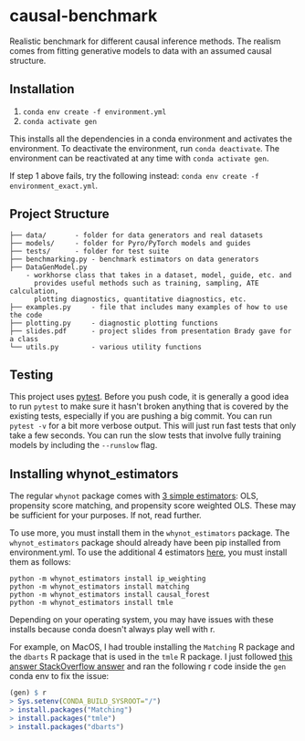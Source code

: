 # causal-benchmark
Realistic benchmark for different causal inference methods. The realism comes from fitting generative models to data with an assumed causal structure. 

## Installation
1. `conda env create -f environment.yml`
2. `conda activate gen`

This installs all the dependencies in a conda environment and activates the environment. To deactivate the environment, run `conda deactivate`. The environment can be reactivated at any time with `conda activate gen`.

If step 1 above fails, try the following instead: `conda env create -f environment_exact.yml`.


## Project Structure
```
├── data/		- folder for data generators and real datasets
├── models/		- folder for Pyro/PyTorch models and guides
├── tests/		- folder for test suite
├── benchmarking.py	- benchmark estimators on data generators
├── DataGenModel.py
	- workhorse class that takes in a dataset, model, guide, etc. and 
	  provides useful methods such as training, sampling, ATE calculation,
	  plotting diagnostics, quantitative diagnostics, etc.
├── examples.py		- file that includes many examples of how to use the code
├── plotting.py		- diagnostic plotting functions
├── slides.pdf		- project slides from presentation Brady gave for a class
└── utils.py		- various utility functions
```

## Testing
This project uses [pytest](https://docs.pytest.org/en/latest/). Before you push code, it is generally a good idea to run `pytest` to make sure it hasn't broken anything that is covered by the existing tests, especially if you are pushing a big commit. You can run `pytest -v` for a bit more verbose output. This will just run fast tests that only take a few seconds. You can run the slow tests that involve fully training models by including the `--runslow` flag.

## Installing whynot_estimators
The regular `whynot` package comes with [3 simple estimators](https://github.com/zykls/whynot/blob/master/whynot/algorithms/causal_suite.py#L47): OLS, propensity score matching, and propensity score weighted OLS. These may be sufficient for your purposes. If not, read further.

To use more, you must install them in the `whynot_estimators` package. The `whynot_estimators` package should already have been pip installed from environment.yml. To use the additional 4 estimators [here](https://github.com/zykls/whynot/blob/master/whynot/algorithms/causal_suite.py#L53), you must install them as follows:
```
python -m whynot_estimators install ip_weighting
python -m whynot_estimators install matching
python -m whynot_estimators install causal_forest
python -m whynot_estimators install tmle
```

Depending on your operating system, you may have issues with these installs because conda doesn't always play well with r.

For example, on MacOS, I had trouble installing the `Matching` R package and the `dbarts` R package that is used in the `tmle` R package. I just followed [this answer StackOverflow answer](https://stackoverflow.com/a/55875539) and ran the following r code inside the `gen` conda env to fix the issue:

```r
(gen) $ r
> Sys.setenv(CONDA_BUILD_SYSROOT="/")
> install.packages("Matching")
> install.packages("tmle")
> install.packages("dbarts")
```